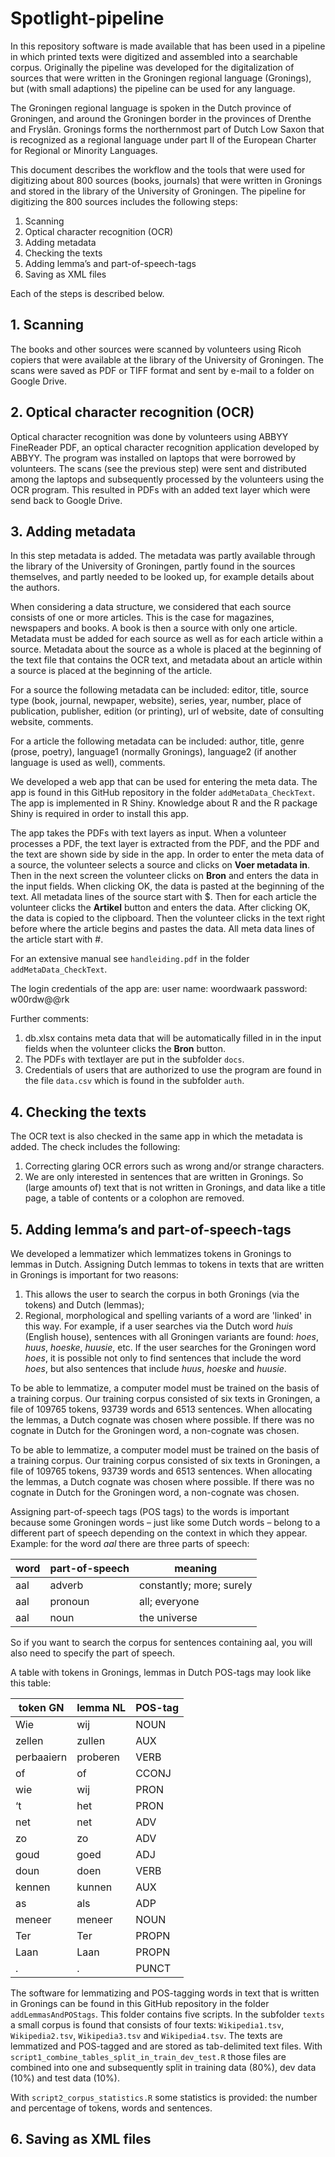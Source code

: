 # Spotlight-pipeline

In this repository software is made available that has been used in a pipeline in which printed texts were digitized and assembled into a searchable corpus. Originally the pipeline was developed for the digitalization of sources that were written in the Groningen regional language (Gronings), but (with small adaptions) the pipeline can be used for any language.

The Groningen regional language is spoken in the Dutch province of Groningen, and around the Groningen border in the provinces of Drenthe and Fryslân. Gronings forms the northernmost part of Dutch Low Saxon that is recognized as a regional language under part II of the European Charter for Regional or Minority Languages.

This document describes the workflow and the tools that were used for digitizing about 800 sources (books, journals) that were written in Gronings and stored in the library of the University of Groningen. The pipeline for digitizing the 800 sources includes the following steps:

1. Scanning
2. Optical character recognition (OCR)
3. Adding metadata
4. Checking the texts
5. Adding lemma’s and part-of-speech-tags
6. Saving as XML files

Each of the  steps is described below.

## 1. Scanning
The books and other sources were scanned by volunteers using Ricoh copiers that were available at the library of the University of Groningen. The scans were saved as PDF or TIFF format and sent by e-mail to a folder on Google Drive.

## 2.  Optical character recognition (OCR)
Optical character recognition was done by volunteers using ABBYY FineReader PDF, an optical character recognition application developed by ABBYY. The program was installed on laptops that were borrowed by volunteers. The scans (see the previous step) were sent and distributed among the laptops and subsequently processed by the volunteers using the OCR program. This resulted in PDFs with an added text layer which were send back to Google Drive.

## 3. Adding metadata
In this step metadata is added. The metadata was partly available through the library of the University of Groningen, partly found in the sources themselves, and partly needed to be looked up, for example details about the authors.

When considering a data structure, we considered that each source consists of one or more articles. This is the case for magazines, newspapers and books. A book is then a source with only one article. Metadata must be added for each source as well as for each article within a source. Metadata about the source as a whole is placed at the beginning of the text file that contains the OCR text, and metadata about an article within a source is placed at the beginning of the article.

For a source the following metadata can be included: editor, title, source type (book, journal, newpaper, website), series, year, number, place of publication, publisher, edition (or printing), url of website, date of consulting website, comments.

For a article the following metadata can be included: author, title, genre (prose, poetry), language1 (normally Gronings), language2 (if another language is used as well), comments.

We developed a web app that can be used for entering the meta data. The app is found in this GitHub repository in the folder `addMetaData_CheckText`. The app is implemented in R Shiny. Knowledge about R and the R package Shiny is required in order to install this app.

The app takes the PDFs with text layers as input. When a volunteer processes a PDF, the text layer is extracted from the PDF, and the PDF and the text are shown side by side in the app. In order to enter the meta data of a source, the volunteer selects a source and clicks on **Voer metadata in**. Then in the next screen the volunteer clicks on **Bron** and enters  the data in the input fields. When clicking OK, the data is pasted at the beginning of the text. All metadata lines of the source start with $. Then for each article the volunteer clicks the **Artikel** button and enters the data. After clicking OK, the data is copied to  the clipboard. Then the volunteer clicks in the text right before where the article begins and pastes the data. All meta data lines of the article start with #.

For an extensive manual see `handleiding.pdf` in the folder `addMetaData_CheckText`.

The login credentials of  the app are: 
user name: woordwaark
password: w00rdw@@rk

Further comments:

1. db.xlsx contains meta data that will be automatically filled in in the input fields when the volunteer clicks the **Bron** button.
2. The PDFs with textlayer are put in the subfolder `docs`.
3. Credentials of users that are authorized to use  the program are found in the file `data.csv` which is found in the subfolder `auth`.

## 4. Checking the texts

The OCR text is also checked in the same app in which the metadata is added. The check includes the following:

1. Correcting glaring OCR errors such as wrong and/or strange characters.
2. We are only interested in sentences that are written in Gronings.  So (large amounts of) text that is not written in Gronings, and data like a title page, a table of contents or a colophon are removed.

## 5. Adding lemma’s and part-of-speech-tags

We developed a lemmatizer which lemmatizes tokens in Gronings to lemmas in Dutch. Assigning Dutch lemmas to tokens in texts that are written in Gronings is important for two reasons:

1. This allows the user to search the corpus in both Gronings (via the tokens) and Dutch (lemmas);
2. Regional, morphological and spelling variants of a word are 'linked' in this way. For example, if a user searches via the Dutch word _huis_ (English house), sentences with all Groningen variants are found: _hoes_, _huus_, _hoeske_, _huusie_, etc. If the user searches for the Groningen word _hoes_, it is possible not only to find sentences that include the word _hoes_, but also sentences that include _huus_, _hoeske_ and _huusie_.

To be able to lemmatize, a computer model must be trained on the basis of a training corpus. Our training corpus consisted of six texts in Groningen, a file of 109765 tokens, 93739 words and 6513 sentences. When allocating the lemmas, a Dutch cognate was chosen where possible. If there was no cognate in Dutch for the Groningen word, a non-cognate was chosen.

To be able to lemmatize, a computer model must be trained on the basis of a training corpus. Our training corpus consisted of six texts in Groningen, a file of 109765 tokens, 93739 words and 6513 sentences. When allocating the lemmas, a Dutch cognate was chosen where possible. If there was no cognate in Dutch for the Groningen word, a non-cognate was chosen.

Assigning part-of-speech tags (POS tags) to the words is important because some Groningen words – just like some Dutch words – belong to a different part of speech depending on the context in which they appear. Example: for the word _aal_ there are three parts of speech:

word | part-of-speech | meaning
--- | --- | ---
aal | adverb |  constantly; more; surely
aal | pronoun | all; everyone
aal | noun | the universe

So if you want to search the corpus for sentences containing aal, you will also need to specify the part of speech.

A table with tokens in Gronings, lemmas in Dutch POS-tags may look like this table:

token GN | lemma NL | POS-tag
--- | --- | ---
Wie | wij | NOUN
zellen | zullen | AUX
perbaaiern | proberen | VERB
of | of | CCONJ
wie | wij | PRON
‘t | het | PRON
net | net | ADV
zo | zo | ADV
goud | goed | ADJ
doun | doen | VERB
kennen | kunnen | AUX
as | als | ADP
meneer | meneer | NOUN
Ter | Ter | PROPN
Laan | Laan | PROPN
. | . | PUNCT

The software for lemmatizing and POS-tagging words in text that is written in Gronings can be found in this GitHub repository in the folder `addLemmasAndPOStags`. This folder contains five scripts. In the subfolder `texts` a small corpus is found that consists of four texts: `Wikipedia1.tsv`, `Wikipedia2.tsv`, `Wikipedia3.tsv` and `Wikipedia4.tsv`. The texts are lemmatized and POS-tagged and are stored as tab-delimited text files. With `script1_combine_tables_split_in_train_dev_test.R` those files are combined into one and subsequently split in training data (80%), dev data (10%) and test data (10%).

With `script2_corpus_statistics.R` some statistics is provided: the number and percentage of tokens, words and sentences.




















## 6. Saving as XML files
